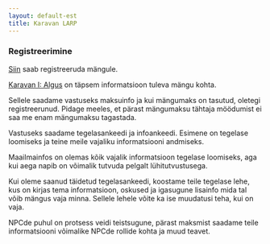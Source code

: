 ```yaml
---
layout: default-est
title: Karavan LARP
---
```

### Registreerimine

[Siin](https://docs.google.com/forms/d/e/1FAIpQLSeAbgv7lwfXDTZg79ilzr9viXpaltvDXO7ehVIw7Fk1D1sCRA/viewform) saab registreeruda mängule. 

[Karavan I: Algus](/est/events/algus.html) on täpsem informatsioon tuleva mängu kohta. 

Sellele saadame vastuseks maksuinfo ja kui mängumaks on tasutud, oletegi registreerunud. Pidage meeles, et pärast mängumaksu tähtaja möödumist ei saa me enam mängumaksu tagastada. 

Vastuseks saadame tegelasankeedi ja infoankeedi. Esimene on tegelase loomiseks ja teine meile vajaliku informatsiooni andmiseks. 

Maailmainfos on olemas kõik vajalik informatsioon tegelase loomiseks, aga kui aega napib on võimalik tutvuda pelgalt lühitutvustusega.
 
Kui oleme saanud täidetud tegelasankeedi, koostame teile tegelase lehe, kus on kirjas tema informatsioon, oskused ja igasugune lisainfo mida tal võib mängus vaja minna. Sellele lehele võite ka ise muudatusi teha, kui on vaja. 

NPCde puhul on protsess veidi teistsugune, pärast maksmist saadame teile informatsiooni võimalike NPCde rollide kohta ja muud teavet.
